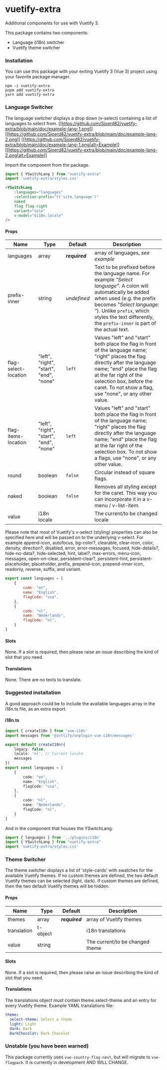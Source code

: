 # vuetify-extra
Additional components for use with Vuetify 3.

This package contains two components:

* Language (i18n) switcher
* Vuetify theme switcher

### Installation

You can use this package with your exiting Vuetify 3 (Vue 3) project using your favorite package manager.

```dos
npm -i vuetify-extra
pnpm add vuetify-extra
yarn add vuetify-extra
```

### Language Switcher

The language switcher displays a drop down (v-select) containing a list of languages to select from.
[[https://github.com/Sjoerd82/vuetify-extra/blob/main/doc/example-lang-1.png]]
[[https://github.com/Sjoerd82/vuetify-extra/blob/main/doc/example-lang-2.png]]
[[https://github.com/Sjoerd82/vuetify-extra/blob/main/doc/example-lang-1.png|alt=Example]]
[[https://github.com/Sjoerd82/vuetify-extra/blob/main/doc/example-lang-2.png|alt=Example]]

Import the component from the package.
```js
import { YSwitchLang } from "vuetify-extra"
import 'vuetify-extra/styles.css'
```

```html
<YSwitchLang
    :languages="languages"
    :selection-prefix="t('site.language')"
    naked
    flag flag-right
    variant="solo"
    v-model="$i18n.locale"
/>
```

#### Props
| Name                 | Type    | Default        | Description        |
|----------------------|---------|----------------|--------------------|
| languages            | array   | ***required*** | array of languages, *see example* |
| prefix-inner         | string  | *undefined*    | Text to be prefixed before the language name. For example *"Select language"*. A colon will automatically be added when used (e.g. the prefix becomes *"Select language: "*). Unlike `prefix`, which styles the text differently, the `prefix-inner` is part of the actual text.
| flag-select-location | "left", "right", "start", "end", "none" | `left` | Values "left" and "start" both place the flag in front of the language name; "right" places the flag directly after the language name; "end" place the flag at the far right of the selection box, before the caret. To not show a flag, use "none", or any other value.
| flag-items-location  | "left", "right", "start", "end", "none" | `left` | Values "left" and "start" both place the flag in front of the language name; "right" places the flag directly after the language name; "end" place the flag at the far right of the selection box. To not show a flags, use "none", or any other value.
| round                | boolean | `false`       | Circular instead of square flags.
| naked                | boolean | `false`       | Removes all styling except for the caret. This way you can incorporate it in a v-menu / v-list-item.
| value                | i18n locale | | The current/to be changed locale |

Please note that most of Vuetify's v-select (styling) properties can also be specified here and will be passed on to the underlying v-select. For example append-icon, autofocus, bg-color?, clearable, clear-icon, color, density, direction?, disabled, error, error-messages, focused, hide-details?, hide-no-data?, hide-selected, hint, label?, max-errors, menu-icon, messages, open-on-clear, persistent-clear?, persistent-hint, persistent-placeholder, placeholder, prefix, prepend-icon, prepend-inner-icon, readonly, reverse, suffix, and variant.

```js
export const languages = [
    {
        code: "en",
        name: "English",
        flagCode: "usa",
    },
    {
        code: "nl",
        name: "Nederlands",
        flagCode: "nl",
    }
]
```

#### Slots

None. If a slot is required, then please raise an issue describing the kind of slot that you need.

#### Translations

None. There are no texts to translate.

### Suggested installation

A good approach could be to include the available languages array in the i18n.ts file, as an extra export.

#### i18n.ts

```ts
import { createI18n } from 'vue-i18n'
import messages from '@intlify/unplugin-vue-i18n/messages'

export default createI18n({
    legacy: false,
    locale: 'nl', // Current locale
    messages
})
export const languages = [
    {
        code: "en",
        name: "English",
        flagCode: "usa",
    },
    {
        code: "nl",
        name: "Nederlands",
        flagCode: "nl",
    }
]
```

And in the component that houses the YSwitchLang:
```ts
import { languages } from '../plugins/i18n'
import { YSwitchLang } from "vuetify-extra"
import 'vuetify-extra/styles.css'
```

### Theme Switcher

The theme switcher displays a list of 'style-cards' with swatches for the available Vuetify themes. If no custom themes are defined, the two default Vuetify themes can be selected (light, dark). If custom themes are defined, then the two default Vuetify themes will be hidden.

#### Props
| Name                 | Type       | Default        | Description                     |
|----------------------|------------|----------------|---------------------------------|
| themes               | array      | ***required*** | array of Vuetify themes         |
| translation          | t-object   |                | i18n translations               |
| value                | string     |                | The current/to be changed theme |

#### Slots

None. If a slot is required, then please raise an issue describing the kind of slot that you need.

#### Translations

The translations object must contain theme.select-theme and an entry for every Vuetify theme.
Example YAML translations file:

```yaml
theme:
  select-theme: Select a theme
  light: Light
  dark: Dark
  DarkChocolat: Dark Chocolat
```

#### 

### Unstable (you have been warned)

This package currently uses `vue-country-flag-next`, but will migrate to `vue-flagpack`.
It is currently in development AND WILL CHANGE.